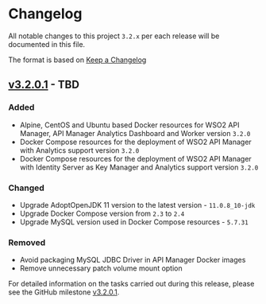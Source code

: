 # Changelog

All notable changes to this project `3.2.x` per each release will be documented in this file.

The format is based on [Keep a Changelog](https://keepachangelog.com/en/1.0.0/)

## [v3.2.0.1] - TBD

### Added
- Alpine, CentOS and Ubuntu based Docker resources for WSO2 API Manager, API Manager Analytics Dashboard and Worker version `3.2.0`
- Docker Compose resources for the deployment of WSO2 API Manager with Analytics support version `3.2.0`
- Docker Compose resources for the deployment of WSO2 API Manager with Identity Server as Key Manager and Analytics support version `3.2.0`

### Changed
- Upgrade AdoptOpenJDK 11 version to the latest version - `11.0.8_10-jdk`
- Upgrade Docker Compose version from `2.3` to `2.4`
- Upgrade MySQL version used in Docker Compose resources - `5.7.31`

### Removed
- Avoid packaging MySQL JDBC Driver in API Manager Docker images
- Remove unnecessary patch volume mount option

For detailed information on the tasks carried out during this release, please see the GitHub milestone
[v3.2.0.1](https://github.com/wso2/docker-apim/milestone/17).

[v3.2.0.1]: https://github.com/wso2/docker-apim/compare/v3.1.0.3...v3.2.0.1
